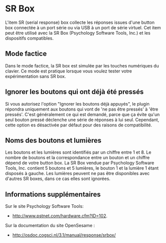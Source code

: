 # SR Box

L'item SR (serial response) box collecte les réponses issues d'une button box connectée à un port série ou via USB à un port de série virtuel. Cet item peut être utilisé avec la SR Box (Psychology Software Tools, Inc.) et les dispositifs compatibles.

## Mode factice

Dans le mode factice, la SR box est simulée par les touches numériques du clavier. Ce mode est pratique lorsque vous voulez tester votre expérimentation sans SR box.

## Ignorer les boutons qui ont déjà été pressés

Si vous autorisez l'option "Ignorer les boutons déjà appuyés", le plugin répondra uniquement aux boutons qui vont de 'ne pas être pressés' à 'être pressés'. C'est généralement ce qui est demandé, parce que ça évite qu'un seul bouton pressé déclenche une série de réponses à lui seul. Cependant, cette option es désactivée par défaut pour des raisons de compatibilité.

## Noms des boutons et lumières

Les boutons et les lumières sont identifiés par un chiffre entre 1 et 8. Le nombre de boutons et la correspondance entre un bouton et un chiffre dépend de votre button box. La SR Box vendue par Psychology Software Tools, Inc. contient 5 boutons et 5 lumières, le bouton 1 et la lumière 1 étant disposés à gauche. Les lumières peuvent ne pas être disponibles avec d'autres SR boxes, dans ce cas elles sont ignorées.

## Informations supplémentaires

Sur le site Psychology Software Tools:

- <http://www.pstnet.com/hardware.cfm?ID=102>.

Sur la documentation du site OpenSesame :

- <http://osdoc.cogsci.nl/3.1/manual/response/srbox/>

